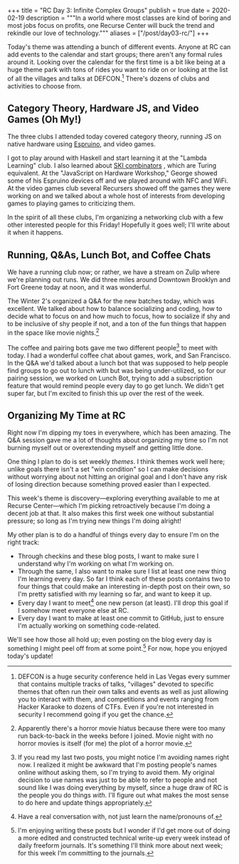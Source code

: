 +++
title = "RC Day 3: Infinite Complex Groups"
publish = true
date = 2020-02-19
description = """In a world where most classes are kind of boring and most jobs
focus on profits, one Recurse Center will buck the trend and rekindle our love
of technology."""
aliases = ["/post/day03-rc/"]
+++

Today's theme was attending a bunch of different events. Anyone at RC can add
events to the calendar and start groups; there aren't any formal rules around
it. Looking over the calendar for the first time is a bit like being at a huge
theme park with tons of rides you want to ride on or looking at the list of all
the villages and talks at DEFCON.[^1] There's dozens of clubs and activities to
choose from.

[^1]: DEFCON is a huge security conference held in Las Vegas every summer that
  contains multiple tracks of talks, "villages" devoted to specific themes that
  often run their own talks and events as well as just allowing you to interact
  with them, and competitions and events ranging from Hacker Karaoke to dozens
  of CTFs. Even if you're not interested in security I recommend going if you
  get the chance.

## Category Theory, Hardware JS, and Video Games (Oh My!)

The three clubs I attended today covered category theory, running JS on native
hardware using [Espruino](https://www.espruino.com/), and video games.

I got to play around with Haskell and start learning it at the "Lambda Learning"
club. I also learned about [SKI combinators](https://en.wikipedia.org/wiki/SKI_combinator_calculus)
, which are Turing equivalent.  At the "JavaScript on Hardware Workshop," George
showed some of his Espruino devices off and we played around with NFC and WiFi.
At the video games club several Recursers showed off the games they were working
on and we talked about a whole host of interests from developing games to
playing games to criticizing them.

In the spirit of all these clubs, I'm organizing a networking club with a few
other interested people for this Friday! Hopefully it goes well; I'll write
about it when it happens.

## Running, Q&As, Lunch Bot, and Coffee Chats

We have a running club now; or rather, we have a stream on Zulip where we're
planning out runs. We did three miles around Downtown Brooklyn and Fort Greene
today at noon, and it was wonderful.

The Winter 2's organized a Q&A for the new batches today, which was excellent.
We talked about how to balance socializing and coding, how to decide what to
focus on and how much to focus, how to socialize if shy and to be inclusive of
shy people if not, and a ton of the fun things that happen in the space like
movie nights.[^2]

The coffee and pairing bots gave me two different people[^3] to meet with today.
I had a wonderful coffee chat about games, work, and San Francisco. In the Q&A
we'd talked about a lunch bot that was supposed to help people find groups to go
out to lunch with but was being under-utilized, so for our pairing session, we
worked on Lunch Bot, trying to add a subscription feature that would remind
people every day to go get lunch. We didn't get super far, but I'm excited to
finish this up over the rest of the week.

[^2]: Apparently there's a horror movie hiatus because there were too many run
  back-to-back in the weeks before I joined. Movie night with no horror movies
  is itself (for me) the plot of a horror movie.

[^3]: If you read my last two posts, you might notice I'm avoiding names right
  now. I realized it might be awkward that I'm posting people's names online
  without asking them, so I'm trying to avoid them. My original decision to use
  names was just to be able to refer to people and not sound like I was doing
  everything by myself, since a huge draw of RC is the people you do things
  _with_. I'll figure out what makes the most sense to do here and update things
  appropriately.

## Organizing My Time at RC

Right now I'm dipping my toes in everywhere, which has been amazing. The Q&A
session gave me a lot of thoughts about organizing my time so I'm not burning
myself out or overextending myself and getting little done.

One thing I plan to do is set weekly _themes_. I think themes work well here;
unlike goals there isn't a set "win condition" so I can make decisions without
worrying about not hitting an original goal and I don't have any risk of losing
direction because something proved easier than I expected.

This week's theme is discovery—exploring everything available to me at Recurse
Center—which I'm picking retroactively because I'm doing a decent job at that.
It also makes this first week one without substantial pressure; so long as I'm
trying new things I'm doing alright!

My other plan is to do a handful of things every day to ensure I'm on the right
track:
* Through checkins and these blog posts, I want to make sure I understand why
  I'm working on what I'm working on.
* Through the same, I also want to make sure I list at least one new thing I'm
  learning every day. So far I think each of these posts contains two to four
  things that could make an interesting in-depth post on their own, so I'm
  pretty satisfied with my learning so far, and want to keep it up.
* Every day I want to meet[^4] one new person (at least). I'll drop this goal if
  I somehow meet everyone else at RC.
* Every day I want to make at least one commit to GitHub, just to ensure I'm
  actually working on something code-related.

We'll see how those all hold up; even posting on the blog every day is something
I might peel off from at some point.[^5] For now, hope you enjoyed today's
update!

[^4]: Have a real conversation with, not just learn the name/pronouns of.

[^5]: I'm enjoying writing these posts but I wonder if I'd get more out of doing
  a more edited and constructed technical write-up every week instead of daily
  freeform journals. It's something I'll think more about next week; for this
  week I'm committing to the journals.
